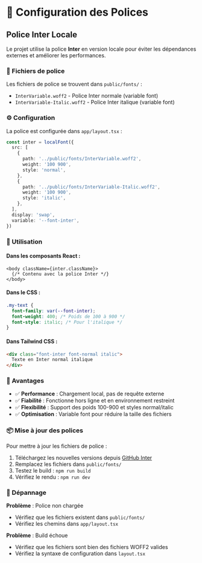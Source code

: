 # 🎨 Configuration des Polices

## Police Inter Locale

Le projet utilise la police **Inter** en version locale pour éviter les dépendances externes et améliorer les performances.

### 📁 Fichiers de police

Les fichiers de police se trouvent dans `public/fonts/` :

- `InterVariable.woff2` - Police Inter normale (variable font)
- `InterVariable-Italic.woff2` - Police Inter italique (variable font)

### ⚙️ Configuration

La police est configurée dans `app/layout.tsx` :

```typescript
const inter = localFont({
  src: [
    {
      path: '../public/fonts/InterVariable.woff2',
      weight: '100 900',
      style: 'normal',
    },
    {
      path: '../public/fonts/InterVariable-Italic.woff2',
      weight: '100 900',
      style: 'italic',
    },
  ],
  display: 'swap',
  variable: '--font-inter',
})
```

### 🎯 Utilisation

#### Dans les composants React :
```tsx
<body className={inter.className}>
  {/* Contenu avec la police Inter */}
</body>
```

#### Dans le CSS :
```css
.my-text {
  font-family: var(--font-inter);
  font-weight: 400; /* Poids de 100 à 900 */
  font-style: italic; /* Pour l'italique */
}
```

#### Dans Tailwind CSS :
```html
<div class="font-inter font-normal italic">
  Texte en Inter normal italique
</div>
```

### 🚀 Avantages

- ✅ **Performance** : Chargement local, pas de requête externe
- ✅ **Fiabilité** : Fonctionne hors ligne et en environnement restreint
- ✅ **Flexibilité** : Support des poids 100-900 et styles normal/italic
- ✅ **Optimisation** : Variable font pour réduire la taille des fichiers

### 📦 Mise à jour des polices

Pour mettre à jour les fichiers de police :

1. Téléchargez les nouvelles versions depuis [GitHub Inter](https://github.com/rsms/inter)
2. Remplacez les fichiers dans `public/fonts/`
3. Testez le build : `npm run build`
4. Vérifiez le rendu : `npm run dev`

### 🔧 Dépannage

**Problème** : Police non chargée
- Vérifiez que les fichiers existent dans `public/fonts/`
- Vérifiez les chemins dans `app/layout.tsx`

**Problème** : Build échoue
- Vérifiez que les fichiers sont bien des fichiers WOFF2 valides
- Vérifiez la syntaxe de configuration dans `layout.tsx`